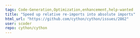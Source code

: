 ```yaml
---
tags: Code-Generation,Optimization,enhancement,help-wanted
title: "Speed up relative re-imports into absolute imports"
html_url: "https://github.com/cython/cython/issues/2862"
user: scoder
repo: cython/cython
---
```


